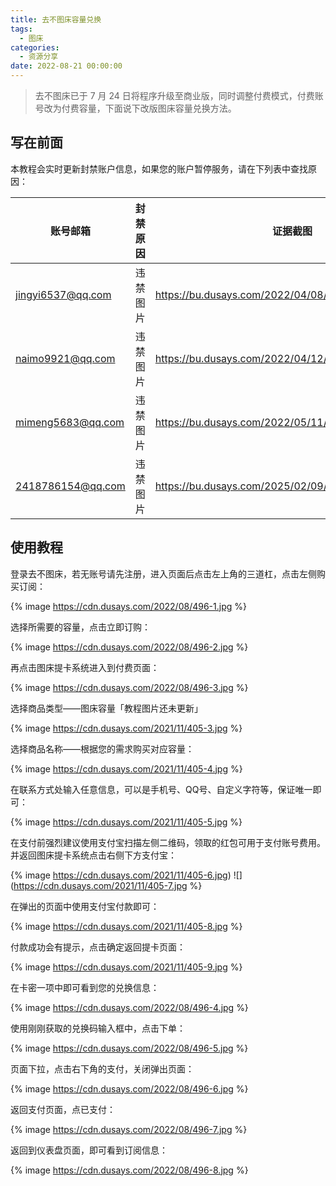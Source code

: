 ```yaml
---
title: 去不图床容量兑换
tags:
  - 图床
categories:
  - 资源分享
date: 2022-08-21 00:00:00
---
```


> 去不图床已于 7 月 24 日将程序升级至商业版，同时调整付费模式，付费账号改为付费容量，下面说下改版图床容量兑换方法。

<!-- more -->

## 写在前面

本教程会实时更新封禁账户信息，如果您的账户暂停服务，请在下列表中查找原因：

| 账号邮箱 | 封禁原因 | 证据截图 |
| - | - | - |
| jingyi6537@qq.com | 违禁图片 | https://bu.dusays.com/2022/04/08/624f1fa86631b.png |
| naimo9921@qq.com | 违禁图片 | https://bu.dusays.com/2022/04/12/6254daab94b88.png |
| mimeng5683@qq.com | 违禁图片 | https://bu.dusays.com/2022/05/11/627bdabcef8b8.jpg |
| 2418786154@qq.com | 违禁图片 | https://bu.dusays.com/2025/02/09/67a88e56cfef7.jpg |

## 使用教程

登录去不图床，若无账号请先注册，进入页面后点击左上角的三道杠，点击左侧购买订阅：

{% image https://cdn.dusays.com/2022/08/496-1.jpg %}

选择所需要的容量，点击立即订购：

{% image https://cdn.dusays.com/2022/08/496-2.jpg %}

再点击图床提卡系统进入到付费页面：

{% image https://cdn.dusays.com/2022/08/496-3.jpg %}

选择商品类型——图床容量「教程图片还未更新」

{% image https://cdn.dusays.com/2021/11/405-3.jpg %}

选择商品名称——根据您的需求购买对应容量：

{% image https://cdn.dusays.com/2021/11/405-4.jpg %}

在联系方式处输入任意信息，可以是手机号、QQ号、自定义字符等，保证唯一即可：

{% image https://cdn.dusays.com/2021/11/405-5.jpg %}

在支付前强烈建议使用支付宝扫描左侧二维码，领取的红包可用于支付账号费用。并返回图床提卡系统点击右侧下方支付宝：

{% image https://cdn.dusays.com/2021/11/405-6.jpg)
![](https://cdn.dusays.com/2021/11/405-7.jpg %}

在弹出的页面中使用支付宝付款即可：

{% image https://cdn.dusays.com/2021/11/405-8.jpg %}

付款成功会有提示，点击确定返回提卡页面：

{% image https://cdn.dusays.com/2021/11/405-9.jpg %}

在卡密一项中即可看到您的兑换信息：

{% image https://cdn.dusays.com/2022/08/496-4.jpg %}

使用刚刚获取的兑换码输入框中，点击下单：

{% image https://cdn.dusays.com/2022/08/496-5.jpg %}

页面下拉，点击右下角的支付，关闭弹出页面：

{% image https://cdn.dusays.com/2022/08/496-6.jpg %}

返回支付页面，点已支付：

{% image https://cdn.dusays.com/2022/08/496-7.jpg %}

返回到仪表盘页面，即可看到订阅信息：

{% image https://cdn.dusays.com/2022/08/496-8.jpg %}
